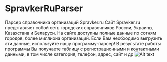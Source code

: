 # SpravkerRuParser
Парсер справочника организаций Spravker.ru
Сайт Spravker.ru представляет собой сеть городских справочников России, Украины, Казахстана и Беларуси. На сайте доступны полные данные по сотням городов, более миллиона организаций.
Если Вам необходимо выгрузить эти данные, используйте нашу программу-парсер! В результате работы программы Вы получаете таблицу с регистрационными и контактными данными, в том числе категория, телефон, адрес, сайт и др
![Alt text](https://i.postimg.cc/RhxYgVgk/fp777t-1.png)
